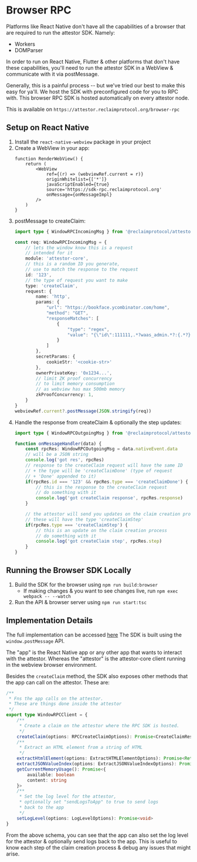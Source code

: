 # Browser RPC

Platforms like React Native don't have all the capabilities of a browser that are required to run the attestor SDK. Namely:
 - Workers
 - DOMParser

In order to run on React Native, Flutter & other platforms that don't have these capabilities, you'll need to run the attestor SDK in a WebView & communicate with it via postMessage.

Generally, this is a painful process -- but we've tried our best to make this easy for ya'll. We host the SDK with preconfigured code for you to RPC with. This browser RPC SDK is hosted automatically on every attestor node.

This is available on `https://attestor.reclaimprotocol.org/browser-rpc`

## Setup on React Native

1. Install the `react-native-webview` package in your project
2. Create a WebView in your app:
	``` tsx
	function RenderWebView() {
		return (
			<WebView
				ref={(r) => (webviewRef.current = r)}
				originWhitelist={['*']}
				javaScriptEnabled={true}
				source='https://sdk-rpc.reclaimprotocol.org'
				onMessage={onMessageImpl}
			/>
		)
	}
	```
3. postMessage to createClaim:
	```ts
	import type { WindowRPCIncomingMsg } from '@reclaimprotocol/attestor-core'

	const req: WindowRPCIncomingMsg = {
		// lets the window know this is a request
		// intended for it
		module: 'attestor-core',
		// this is a random ID you generate,
		// use to match the response to the request
		id: '123',
		// the type of request you want to make
		type: 'createClaim',
		request: {
			name: 'http',
			params: {
				"url": "https://bookface.ycombinator.com/home",
				"method": "GET",
				"responseMatches": [
					{
						"type": "regex",
						"value": "{\"id\":111111,.*?waas_admin.*?:{.*?}.*?:{.*?}.*?(?:full_name|first_name).*?}"
					}
				]
			},
			secretParams: {
				cookieStr: '<cookie-str>'
			},
			ownerPrivateKey: '0x1234...',
			// limit ZK proof concurrency
			// to limit memory consumption
			// as webview has max 500mb memory
			zkProofConcurrency: 1,
		}
	}
	webviewRef.current?.postMessage(JSON.stringify(req))
	```
4. Handle the response from createClaim & optionally the step updates:
	``` ts
	import type { WindowRPCOutgoingMsg } from '@reclaimprotocol/attestor-core'

	function onMessageHandler(data) {
		const rpcRes: WindowRPCOutgoingMsg = data.nativeEvent.data
		// will be a JSON string
		console.log('got res', rpcRes)
		// response to the createClaim request will have the same ID
		// + the type will be 'createClaimDone' (type of request
		// + 'Done' appended to it)
		if(rpcRes.id === '123' && rpcRes.type === 'createClaimDone') {
			// this is the response to the createClaim request
			// do something with it
			console.log('got createClaim response', rpcRes.response)
		}

		// the attestor will send you updates on the claim creation process
		// these will have the type 'createClaimStep'
		if(rpcRes.type === 'createClaimStep') {
			// this is an update on the claim creation process
			// do something with it
			console.log('got createClaim step', rpcRes.step)
		}
	}
	```

## Running the Browser SDK Locally

1. Build the SDK for the browser using `npm run build:browser`
	- If making changes & you want to see changes live, run `npm exec webpack -- --watch`
2. Run the API & browser server using `npm run start:tsc`

## Implementation Details

The full implementation can be accessed [here](/src/window-rpc/)
The SDK is built using the `window.postMessage` API.

The "app" is the React Native app or any other app that wants to interact with the attestor. Whereas the "attestor" is the attestor-core client running in the webview browser environment.

Besides the `createClaim` method, the SDK also exposes other methods that the app can call on the attestor. These are:

``` ts
/**
 * Fns the app calls on the attestor.
 * These are things done inside the attestor
 */
export type WindowRPCClient = {
	/**
	 * Create a claim on the attestor where the RPC SDK is hosted.
	 */
	createClaim(options: RPCCreateClaimOptions): Promise<CreateClaimResponse>
	/**
	 * Extract an HTML element from a string of HTML
	 */
	extractHtmlElement(options: ExtractHTMLElementOptions): Promise<ReturnType<typeof extractHTMLElement>>
	extractJSONValueIndex(options: ExtractJSONValueIndexOptions): Promise<ReturnType<typeof extractJSONValueIndex>>
	getCurrentMemoryUsage(): Promise<{
		available: boolean
		content: string
	}>
	/**
	 * Set the log level for the attestor,
	 * optionally set "sendLogsToApp" to true to send logs
	 * back to the app
	 */
	setLogLevel(options: LogLevelOptions): Promise<void>
}
```

From the above schema, you can see that the app can also set the log level for the attestor & optionally send logs back to the app. This is useful to know each step of the claim creation process & debug any issues that might arise.

